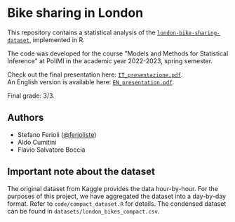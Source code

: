 # Bike sharing in London

This repository contains a statistical analysis of the [`london-bike-sharing-dataset`](https://www.kaggle.com/datasets/hmavrodiev/london-bike-sharing-dataset), implemented in R.

The code was developed for the course "Models and Methods for Statistical Inference" at PoliMI in the academic year 2022-2023, spring semester.

Check out the final presentation here: [`IT_presentazione.pdf`](./IT_presentazione.pdf).\
An English version is available here: [`EN_presentation.pdf`](./EN_presentation.pdf).

Final grade: 3/3.

## Authors
- Stefano Ferioli ([@ferioliste](https://github.com/ferioliste))
- Aldo Cumitini
- Flavio Salvatore Boccia

## Important note about the dataset
The original dataset from Kaggle provides the data hour-by-hour. For the purposes of this project, we have aggregated the dataset into a day-by-day format. Refer to `code/compact_dataset.R` for details. The condensed dataset can be found in `datasets/london_bikes_compact.csv`.
